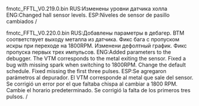 
fmotc_FFTL_V0.219.0.bin 
RUS:Изменены уровни датчика холла
ENG:Changed hall sensor levels.
ESP:Niveles de sensor de pasillo cambiados /

fmotc_FFTL_V0.220.0.bin 
RUS:Добавлены параметры в дебагер. ВТМ соответствует выходу металла из датчика. Фикс бага с пропуском искры при переходе на 1800RPM. Изменени дефолтный график. Фикс пропуска первых трех импульсов.
ENG:Added parameters to the debugger. The VTM corresponds to the metal exiting the sensor. Fixed a bug with missing spark when switching to 1800RPM. Change the default schedule. Fixed missing the first three pulses.
ESP:Se agregaron parámetros al depurador. El VTM corresponde al metal que sale del sensor. Se corrigió un error por el que faltaba chispa al cambiar a 1800 RPM. Cambie el horario predeterminado. Se corrigió la falta de los primeros tres pulsos. /









